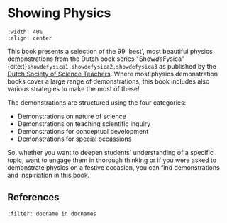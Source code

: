 # Showing Physics

```{figure} front.jpg
:width: 40%
:align: center
```

This book presents a selection of the 99 'best', most beautiful physics demonstrations from the Dutch book series "Show*de*Fysica" {cite:t}`showdefysica1,showdefysica2,showdefysica3` as published by the <a href="http://nvon.nl" target="_blank">Dutch Society of Science Teachers</a>. Where most physics demonstration books cover a large range of demonstrations, this book includes also various strategies to make the most of these! 

The demonstrations are structured using the four categories:
* Demonstrations on nature of science
* Demonstrations on teaching scientific inquiry
* Demonstrations for conceptual development
* Demonstrations for special occassions

So, whether you want to deepen students' understanding of a specific topic, want to engage them in thorough thinking or if you were asked to demonstrate physics on a festive occasion, you can find demonstrations and inspiriation in this book. 

## References
```{bibliography}
:filter: docname in docnames
```